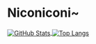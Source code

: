 # Niconiconi~

<a href="https://github.com/prnake">
  <img align="center" alt="GitHub Stats" src="https://github-readme-stats.vercel.app/api?username=prnake&show_icons=true&include_all_commits=true" />
</a>
<a href="https://github.com/prnake">
  <img align="center" alt="Top Langs" src="https://github-readme-stats.vercel.app/api/top-langs/?username=prnake&layout=compact" />
</a>
